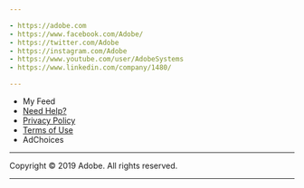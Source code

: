 ```yaml
---

- https://adobe.com
- https://www.facebook.com/Adobe/
- https://twitter.com/Adobe
- https://instagram.com/Adobe
- https://www.youtube.com/user/AdobeSystems
- https://www.linkedin.com/company/1480/

---
```


- My Feed
- [Need Help?](https://helpx.adobe.com/contact.html)
- [Privacy Policy](https://www.adobe.com/privacy.html)
- [Terms of Use](https://www.adobe.com/legal/terms.html)
- AdChoices

---

Copyright &copy; 2019 Adobe. All rights reserved.

---